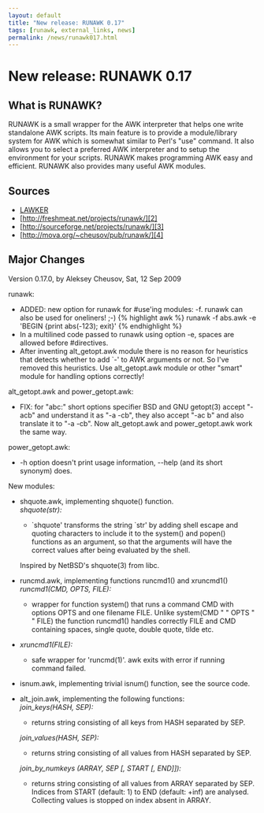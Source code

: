 ```yaml
---
layout: default
title: "New release: RUNAWK 0.17"
tags: [runawk, external_links, news]
permalink: /news/runawk017.html
---
```


New release: RUNAWK 0.17
========================

What is RUNAWK?
---------------

RUNAWK is a small wrapper for the AWK interpreter that helps one write
standalone AWK scripts. Its main feature is to provide a module/library
system for AWK which is somewhat similar to Perl's "use" command. It
also allows you to select a preferred AWK interpreter and to setup the
environment for your scripts. RUNAWK makes programming AWK easy and
efficient. RUNAWK also provides many useful AWK modules.

Sources
-------

+ [LAWKER][1]
+ [http://freshmeat.net/projects/runawk/][2]
+ [http://sourceforge.net/projects/runawk/][3]
+ [http://mova.org/~cheusov/pub/runawk/][4]

Major Changes
-------------

Version 0.17.0, by Aleksey Cheusov, Sat, 12 Sep 2009

runawk:

+ ADDED: new option for runawk for #use'ing modules: -f.  runawk can
  also be used for oneliners! ;-)
{% highlight awk %}
runawk -f abs.awk -e 'BEGIN {print abs(-123); exit}'
{% endhighlight %}
+ In a multilined code passed to runawk using option -e, spaces are
  allowed before #directives.
+ After inventing alt_getopt.awk module there is no reason for heuristics
  that detects whether to add \`-' to AWK arguments or not. So I've
  removed this heuristics. Use alt_getopt.awk module or other "smart"
  module for handling options correctly!

alt_getopt.awk and power_getopt.awk:

+ FIX: for "abc:" short options specifier BSD and GNU getopt(3) accept
  "-acb" and understand it as "-a -cb", they also accept "-ac b" and also
  translate it to "-a -cb". Now alt_getopt.awk and power_getopt.awk work
  the same way.

power_getopt.awk:

+ -h option doesn't print usage information, --help (and its short
  synonym) does.

New modules:

+ shquote.awk, implementing shquote() function.  
  *shquote(str):*

	+ \`shquote' transforms the string \`str' by adding shell escape
	   and quoting characters to include it to the system() and
	   popen() functions as an argument, so that the arguments will
	   have the correct values after being evaluated by the shell.

  Inspired by NetBSD's shquote(3) from libc.

 + runcmd.awk, implementing functions runcmd1() and xruncmd1()  
   *runcmd1(CMD, OPTS, FILE):*

	+ wrapper for function system() that runs a command CMD with
	  options OPTS and one filename FILE.  Unlike system(CMD " " OPTS
	  " " FILE) the function runcmd1() handles correctly FILE and
	  CMD containing spaces, single quote, double quote, tilde etc.

+ *xruncmd1(FILE):*

	+ safe wrapper for 'runcmd(1)'.  awk exits with error if running
	  command failed.

+ isnum.awk, implementing trivial isnum() function, see the source code.
+ alt_join.awk, implementing the following functions:  
  *join_keys(HASH, SEP):*

	+ returns string consisting of all keys from HASH separated
	by SEP.

  *join_values(HASH, SEP):*

	+ returns string consisting of all values from HASH separated
	by SEP.

  *join_by_numkeys (ARRAY, SEP \[, START \[, END\]\]):*

	+ returns string consisting of all values from ARRAY separated by
	  SEP. Indices from START (default: 1) to END (default: \+inf) are
	  analysed. Collecting values is stopped on index absent in ARRAY.

[1]: http://code.google.com/p/lawker/source/browse/fridge/c/runawk/
[2]: http://freshmeat.net/projects/runawk/
[3]: http://sourceforge.net/projects/runawk/
[4]: http://mova.org/~cheusov/pub/runawk/
